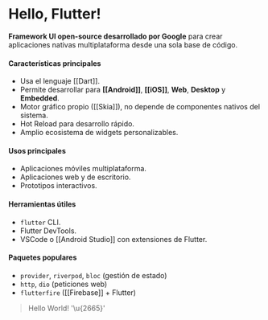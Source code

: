 # Hello, Flutter!

**Framework UI open-source desarrollado por Google** para crear aplicaciones nativas multiplataforma desde una sola base de código.
#### Características principales

- Usa el lenguaje [[Dart]].
- Permite desarrollar para **[[Android]]**, **[[iOS]]**, **Web**, **Desktop** y **Embedded**.
- Motor gráfico propio ([[Skia]]), no depende de componentes nativos del sistema.
- Hot Reload para desarrollo rápido.
- Amplio ecosistema de widgets personalizables.
#### Usos principales

- Aplicaciones móviles multiplataforma.
- Aplicaciones web y de escritorio.
- Prototipos interactivos.
#### Herramientas útiles

- `flutter` CLI.
- Flutter DevTools.
- VSCode o [[Android Studio]] con extensiones de Flutter.
#### Paquetes populares

- `provider`, `riverpod`, `bloc` (gestión de estado)
- `http`, `dio` (peticiones web)
- `flutterfire` ([[Firebase]] + Flutter)

> Hello World! '\u{2665}'